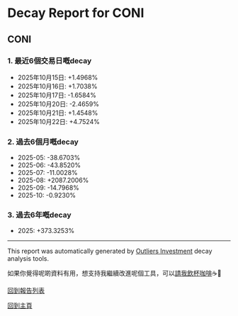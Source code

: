 # Decay Report for CONI

## CONI

### 1. 最近6個交易日嘅decay

- 2025年10月15日: +1.4968%
- 2025年10月16日: +1.7038%
- 2025年10月17日: -1.6584%
- 2025年10月20日: -2.4659%
- 2025年10月21日: +1.4548%
- 2025年10月22日: +4.7524%

### 2. 過去6個月嘅decay

- 2025-05: -38.6703%
- 2025-06: -43.8520%
- 2025-07: -11.0028%
- 2025-08: +2087.2006%
- 2025-09: -14.7968%
- 2025-10: -0.9230%

### 3. 過去6年嘅decay

- 2025: +373.3253%

------------------------------
This report was automatically generated by [Outliers Investment](https://outliersecon.github.io/Outliers-Investment/) decay analysis tools.

如果你覺得呢啲資料有用，想支持我繼續改進呢個工具，可以[請我飲杯咖啡](https://buymeacoffee.com/outliersecon)☕🙏

[回到報告列表](https://outliersecon.github.io/Outliers-Investment/reports/reports_public)

[回到主頁](https://outliersecon.github.io/Outliers-Investment/)